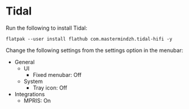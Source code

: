 # Tidal

Run the following to install Tidal:

```
flatpak --user install flathub com.mastermindzh.tidal-hifi -y
```

Change the following settings from the settings option in the menubar:


- General
  - UI
    - Fixed menubar: Off
  - System
    - Tray icon: Off
- Integrations
  - MPRIS: On
